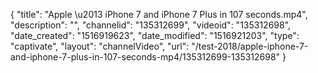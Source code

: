 {
    "title": "Apple \u2013 iPhone 7 and iPhone 7 Plus in 107 seconds.mp4",
    "description": "",
    "channelid": "135312699",
    "videoid": "135312698",
    "date_created": "1516919623",
    "date_modified": "1516921203",
    "type": "captivate",
    "layout": "channelVideo",
    "url": "\/test-2018\/apple-iphone-7-and-iphone-7-plus-in-107-seconds-mp4\/135312699-135312698"
}